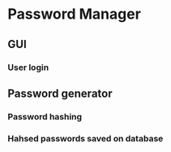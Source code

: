 # Password Manager

## GUI

### User login

## Password generator

### Password hashing

### Hahsed passwords saved on database

